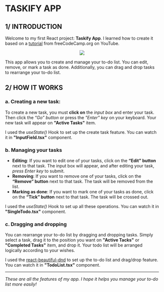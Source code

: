 # TASKIFY APP

## 1/ INTRODUCTION
Welcome to my first React project: **Taskify App**. I learned how to create it based on a [tutorial](https://www.youtube.com/watch?v=FJDVKeh7RJI) from freeCodeCamp.org on YouTube.

<p align="center">
<img src ="https://github.com/Thuww/React-TypeScript-Taskify/assets/104199504/2224aa93-5e69-498d-aeb8-a7d1e3448bde"/>
</p>

This app allows you to create and manage your to-do list. You can edit, remove, or mark a task as done. Additionally, you can drag and drop tasks to rearrange your to-do list.

## 2/ HOW IT WORKS
### a. Creating a new task:
To create a new task, you must **click on** the *input box* and enter your task. Then click the *“Go” button* or press the *"Enter" key* on your keyboard. Your new task will appear on **"Active Tasks"** item.

I used the *useState()* Hook to set up the create task feature. You can watch it in **"InputField.tsx"** component.

### b. Managing your tasks
- **Editing**: If you want to edit one of your tasks, click on the **“Edit” button** next to that task. The input box will appear, and after editing your task, *press Enter key* to submit.
- **Removing**: If you want to remove one of your tasks, click on the **“Remove” button** next to that task. The task will be removed from the list.
- **Marking as done**: If you want to mark one of your tasks as done, click on the **“Tick” button** next to that task. The task will be crossed out.

I used the *useState()* Hook to set up all these operations. You can watch it in **"SingleTodo.tsx"** component.

### c. Dragging and dropping
You can rearrange your to-do list by dragging and dropping tasks. Simply select a task, drag it to the position you want on **"Active Tacks"** or **"Completed Tasks"** item, and drop it. Your todo list will be arranged logically according to your wishes.

I used the [react-beautiful-dnd](https://www.npmjs.com/package/react-beautiful-dnd?activeTab=dependencies) to set up the to-do list and drag/drop feature. You can watch it in **"TodoList.tsx"** component.

***
*These are all the features of my app. I hope it helps you manage your to-do list more easily!*

